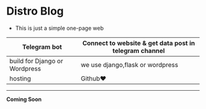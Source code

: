 # Distro Blog

- This is just a simple one-page web

| Telegram bot | Connect to website & get data post in telegram channel |
| ------------- | ------------- |
| build for Django or Wordpress | we use django,flask or wordpress |
| hosting | Github❤ |

----------------------------------------------
**Coming Soon**
<p style="text-algn:center>Distroblog.ir</p>
By **Team**
